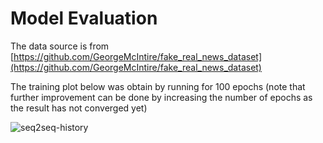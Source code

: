 # Model Evaluation

The data source is from [https://github.com/GeorgeMcIntire/fake_real_news_dataset](https://github.com/GeorgeMcIntire/fake_real_news_dataset)

The training plot below was obtain by running for 100 epochs (note that further improvement can be done by 
increasing the number of epochs as the result has not converged yet)


![seq2seq-history](/demo/reports/seq2seq-history.png)